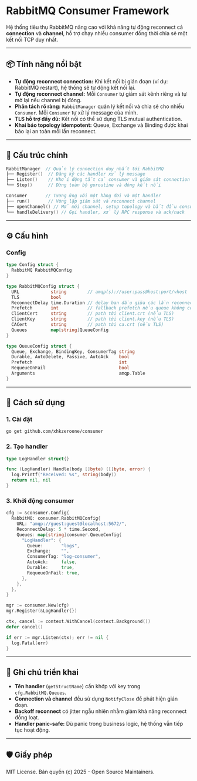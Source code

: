 # RabbitMQ Consumer Framework

Hệ thống tiêu thụ RabbitMQ nâng cao với khả năng tự động reconnect cả **connection** và **channel**, hỗ trợ chạy nhiều consumer đồng thời chia sẻ một kết nối TCP duy nhất.

---

## 📦 Tính năng nổi bật

* **Tự động reconnect connection:** Khi kết nối bị gián đoạn (ví dụ: RabbitMQ restart), hệ thống sẽ tự động kết nối lại.
* **Tự động reconnect channel:** Mỗi `Consumer` tự giám sát kênh riêng và tự mở lại nếu channel bị đóng.
* **Phân tách rõ ràng:** `RabbitManager` quản lý kết nối và chia sẻ cho nhiều `Consumer`. Mỗi `Consumer` tự xử lý message của mình.
* **TLS hỗ trợ đầy đủ:** Kết nối có thể sử dụng TLS mutual authentication.
* **Khai báo topology idempotent:** Queue, Exchange và Binding được khai báo lại an toàn mỗi lần reconnect.

---

## 📁 Cấu trúc chính

```go
RabbitManager  // Quản lý connection duy nhất tới RabbitMQ
├── Register()  // Đăng ký các handler xử lý message
├── Listen()    // Khởi động tất cả consumer và giám sát connection
└── Stop()      // Dừng toàn bộ goroutine và đóng kết nối

Consumer       // Tương ứng với một hàng đợi và một handler
├── run()       // Vòng lặp giám sát và reconnect channel
├── openChannel() // Mở mới channel, setup topology và bắt đầu consume
└── handleDelivery() // Gọi handler, xử lý RPC response và ack/nack
```

---

## ⚙️ Cấu hình

### Config

```go
type Config struct {
  RabbitMQ RabbitMQConfig
}

type RabbitMQConfig struct {
  URL            string        // amqp(s)://user:pass@host:port/vhost
  TLS            bool
  ReconnectDelay time.Duration // delay ban đầu giữa các lần reconnect
  Prefetch       int           // fallback prefetch nếu queue không có cấu hình riêng
  ClientCert     string        // path tới client.crt (nếu TLS)
  ClientKey      string        // path tới client.key (nếu TLS)
  CACert         string        // path tới ca.crt (nếu TLS)
  Queues         map[string]QueueConfig
}

type QueueConfig struct {
  Queue, Exchange, BindingKey, ConsumerTag string
  Durable, AutoDelete, Passive, AutoAck    bool
  Prefetch                                 int
  RequeueOnFail                            bool
  Arguments                                amqp.Table
}
```

---

## 🚀 Cách sử dụng

### 1. Cài đặt

```bash
go get github.com/xhkzeroone/consumer
```

### 2. Tạo handler

```go
type LogHandler struct{}

func (LogHandler) Handle(body []byte) ([]byte, error) {
  log.Printf("Received: %s", string(body))
  return nil, nil
}
```

### 3. Khởi động consumer

```go
cfg := &consumer.Config{
  RabbitMQ: consumer.RabbitMQConfig{
    URL: "amqp://guest:guest@localhost:5672/",
    ReconnectDelay: 5 * time.Second,
    Queues: map[string]consumer.QueueConfig{
      "LogHandler": {
        Queue:       "logs",
        Exchange:    "",
        ConsumerTag: "log-consumer",
        AutoAck:     false,
        Durable:     true,
        RequeueOnFail: true,
      },
    },
  },
}

mgr := consumer.New(cfg)
mgr.Register(&LogHandler{})

ctx, cancel := context.WithCancel(context.Background())
defer cancel()

if err := mgr.Listen(ctx); err != nil {
  log.Fatal(err)
}
```

---

## 📌 Ghi chú triển khai

* **Tên handler** (`getStructName`) cần khớp với key trong `cfg.RabbitMQ.Queues`.
* **Connection và channel** đều sử dụng `NotifyClose` để phát hiện gián đoạn.
* **Backoff reconnect** có jitter ngẫu nhiên nhằm giảm khả năng reconnect đồng loạt.
* **Handler panic-safe:** Dù panic trong business logic, hệ thống vẫn tiếp tục hoạt động.

---

## 🛡️ Giấy phép

MIT License. Bản quyền (c) 2025 - Open Source Maintainers.
